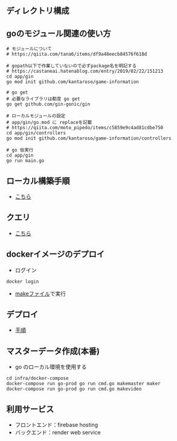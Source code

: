 ## ディレクトリ構成

## goのモジュール関連の使い方

```sell
# モジュールについて
# https://qiita.com/tana6/items/df9a48eecb84576f618d

# gopath以下で作業していないので必ずpackage名を明記する
# https://castaneai.hatenablog.com/entry/2019/02/22/151213
cd app/gin
go mod init github.com/kantaroso/game-information

# go get
# 必要なライブラリは都度 go get
go get github.com/gin-gonic/gin

# ローカルモジュールの設定
# app/gin/go.mod に replaceを記載
# https://qiita.com/moto_pipedo/items/c5859e9c4ad81cdbe750
cd app/gin/controllers
go mod init github.com/kantaroso/game-information/controllers

# go 仮実行
cd app/gin
go run main.go

```

## ローカル構築手順

* [こちら](infra/docker-compose/README.md)


## クエリ

* [こちら](https://github.com/kantaroso/game-information/tree/master/documents/sql)

## dockerイメージのデプロイ

* ログイン
```
docker login
```

* [makeファイル](Makefile)で実行

## デプロイ

* [手順](infra/docker-compose/deploy/README.md)


## マスターデータ作成(本番)

* go のローカル環境を使用する
```shell
cd infra/docker-compose
docker-compose run go-prod go run cmd.go makemaster maker
docker-compose run go-prod go run cmd.go makevideo
```

## 利用サービス
* フロントエンド：firebase hosting
* バックエンド：render web service
